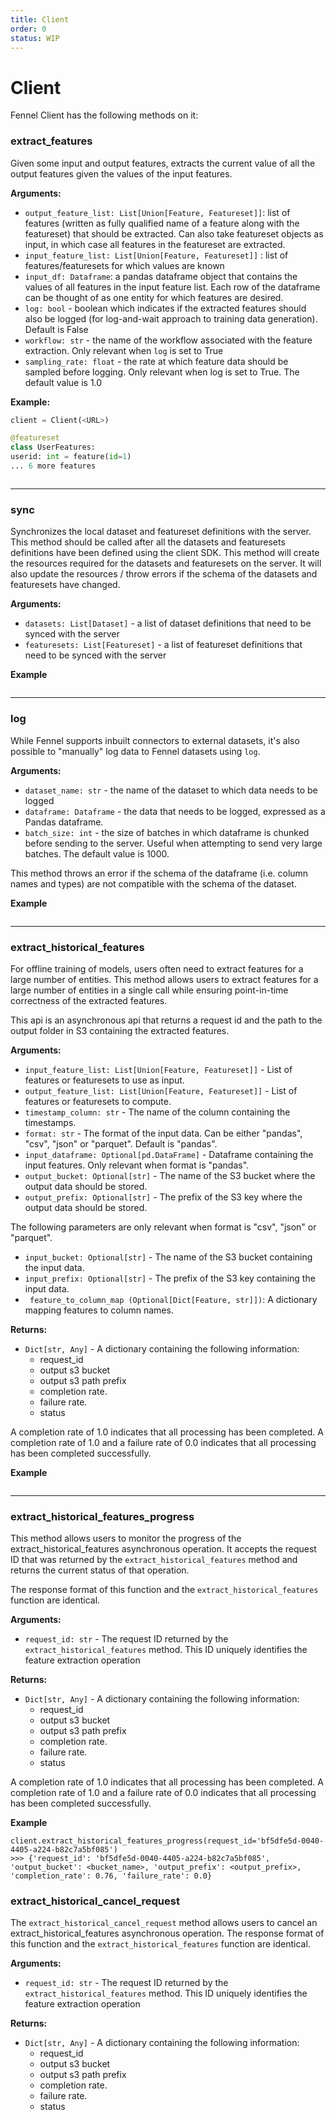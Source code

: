 ```yaml
---
title: Client
order: 0
status: WIP
---
```


# Client

Fennel Client has the following methods on it:

### extract\_features

Given some input and output features, extracts the current value of all the output features given the values of the input features.

**Arguments:**

* `output_feature_list: List[Union[Feature, Featureset]]`: list of features (written as fully qualified name of a feature along with the featureset) that should be extracted. Can also take featureset objects as input, in which case all features in the featureset are extracted.
* `input_feature_list: List[Union[Feature, Featureset]]` : list of features/featuresets for which values are known
* `input_df: Dataframe`: a pandas dataframe object that contains the values of all features in the input feature list. Each row of the dataframe can be thought of as one entity for which features are desired.
* `log: bool` - boolean which indicates if the extracted features should also be logged (for log-and-wait approach to training data generation). Default is False
* `workflow: str` - the name of the workflow associated with the feature extraction. Only relevant when `log` is set to True
* `sampling_rate: float` - the rate at which feature data should be sampled before logging. Only relevant when log is set to True. The default value is 1.0

**Example:**

```python
client = Client(<URL>)

@featureset
class UserFeatures:
userid: int = feature(id=1)
... 6 more features
```

<pre snippet="api-reference/client#extract_features_api"></pre>


****

### **sync**

Synchronizes the local dataset and featureset definitions with the server. This method should be called after all the datasets and featuresets definitions have been defined using the client SDK.
This method will create the resources required for the datasets and featuresets on the server. It will also update the resources / throw errors if the schema of the datasets and featuresets have changed.

**Arguments:**

* `datasets: List[Dataset]` - a list of dataset definitions that need to be synced with the server
* `featuresets: List[Featureset]` - a list of featureset definitions that need to be synced with the server

**Example**

<pre snippet="api-reference/client#sync_api"></pre>

****

### **log**

While Fennel supports inbuilt connectors to external datasets, it's also possible to "manually" log data to Fennel datasets using `log`.

**Arguments:**

* `dataset_name: str` - the name of the dataset to which data needs to be logged
* `dataframe: Dataframe` - the data that needs to be logged, expressed as a Pandas dataframe.&#x20;
* `batch_size: int` - the size of batches in which dataframe is chunked before sending to the server. Useful when attempting to send very large batches. The default value is 1000.

This method throws an error if the schema of the dataframe (i.e. column names and types) are not compatible with the schema of the dataset.&#x20;

**Example**

<pre snippet="api-reference/client#log_api"></pre>

****

### **extract_historical_features**

For offline training of models, users often need to extract features for a large number of entities.
This method allows users to extract features for a large number of entities in a single call while ensuring
point-in-time correctness of the extracted features.

This api is an asynchronous api that returns a request id and the path to the output folder in S3 containing the extracted features.&#x20;
&#x20;

**Arguments:**


* `input_feature_list: List[Union[Feature, Featureset]]` - List of features or featuresets to use as input.
* `output_feature_list: List[Union[Feature, Featureset]]` - List of features or featuresets to compute.
* `timestamp_column: str` - The name of the column containing the timestamps.
* `format: str` - The format of the input data. Can be either "pandas", "csv", "json" or "parquet". Default is "pandas".
* `input_dataframe: Optional[pd.DataFrame]` - Dataframe containing the input features. Only relevant when format is "pandas".
* `output_bucket: Optional[str]` - The name of the S3 bucket where the output data should be stored.
* `output_prefix: Optional[str]` - The prefix of the S3 key where the output data should be stored.

The following parameters are only relevant when format is "csv", "json" or "parquet".

* `input_bucket: Optional[str]` - The name of the S3 bucket containing the input data. 
* `input_prefix: Optional[str]` - The prefix of the S3 key containing the input data. 
* ` feature_to_column_map (Optional[Dict[Feature, str]])`: A dictionary mapping features to column names. 

**Returns:**

* `Dict[str, Any]` - A dictionary containing the following information:
  * request_id
  * output s3 bucket
  * output s3 path prefix
  * completion rate.
  * failure rate.
  * status

A completion rate of 1.0 indicates that all processing has been completed.
A completion rate of 1.0 and a failure rate of 0.0 indicates that all processing has been completed successfully.


**Example**

<pre snippet="api-reference/client#extract_historical_features_api"></pre>

****

### **extract_historical_features_progress**

This method allows users to monitor the progress of the extract_historical_features asynchronous operation.
It accepts the request ID that was returned by the `extract_historical_features` method and returns the current status of that operation.

The response format of this function and the `extract_historical_features` function are identical.&#x20;

**Arguments:**


* `request_id: str` - The request ID returned by the `extract_historical_features` method. This ID uniquely identifies the feature extraction operation

**Returns:**

* `Dict[str, Any]` - A dictionary containing the following information:
  * request_id
  * output s3 bucket
  * output s3 path prefix
  * completion rate.
  * failure rate.
  * status

A completion rate of 1.0 indicates that all processing has been completed.
A completion rate of 1.0 and a failure rate of 0.0 indicates that all processing has been completed successfully.

**Example**

```
client.extract_historical_features_progress(request_id='bf5dfe5d-0040-4405-a224-b82c7a5bf085')
>>> {'request_id': 'bf5dfe5d-0040-4405-a224-b82c7a5bf085', 'output_bucket': <bucket_name>, 'output_prefix': <output_prefix>, 'completion_rate': 0.76, 'failure_rate': 0.0}
```


### **extract_historical_cancel_request**

The `extract_historical_cancel_request` method allows users to cancel an extract_historical_features asynchronous operation.
The response format of this function and the `extract_historical_features` function are identical.&#x20;

**Arguments:**


* `request_id: str` - The request ID returned by the `extract_historical_features` method. This ID uniquely identifies the feature extraction operation

**Returns:**

* `Dict[str, Any]` - A dictionary containing the following information:
  * request_id
  * output s3 bucket
  * output s3 path prefix
  * completion rate.
  * failure rate.
  * status
